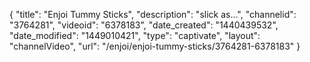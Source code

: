 {
    "title": "Enjoi Tummy Sticks",
    "description": "slick as...",
    "channelid": "3764281",
    "videoid": "6378183",
    "date_created": "1440439532",
    "date_modified": "1449010421",
    "type": "captivate",
    "layout": "channelVideo",
    "url": "\/enjoi\/enjoi-tummy-sticks\/3764281-6378183"
}